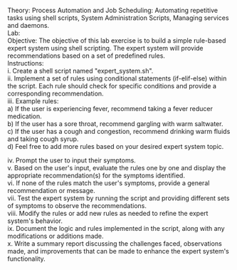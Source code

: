 Theory: 
Process Automation and Job Scheduling: Automating repetitive tasks using shell scripts, 
System Administration Scripts, Managing services and daemons.  
Lab:  
Objective: The objective of this lab exercise is to build a simple rule-based expert 
system using shell scripting. The expert system will provide recommendations 
based on a set of predefined rules.  
Instructions:  
i. Create a shell script named "expert_system.sh".  
ii. Implement a set of rules using conditional statements (if-elif-else) within the 
script. Each rule should check for specific conditions and provide a 
corresponding recommendation.  
iii. Example rules:  
a) If the user is experiencing fever, recommend taking a fever reducer 
medication.  
b) If the user has a sore throat, recommend gargling with warm saltwater.  
c) If the user has a cough and congestion, recommend drinking warm fluids 
and taking cough syrup.  
d) Feel free to add more rules based on your desired expert system topic. 
  
iv. Prompt the user to input their symptoms.  
v. Based on the user's input, evaluate the rules one by one and display the 
appropriate recommendation(s) for the symptoms identified.  
vi. If none of the rules match the user's symptoms, provide a general 
recommendation or message.  
vii. Test the expert system by running the script and providing different sets of 
symptoms to observe the recommendations.  
viii. Modify the rules or add new rules as needed to refine the expert system's 
behavior.  
ix. Document the logic and rules implemented in the script, along with any 
modifications or additions made.  
x. Write a summary report discussing the challenges faced, observations made, 
and improvements that can be made to enhance the expert system's 
functionality. 
